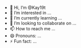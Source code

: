 - 👋 Hi, I’m @Kay19t
- 👀 I’m interested in ...
- 🌱 I’m currently learning ...
- 💞️ I’m looking to collaborate on ...
- 📫 How to reach me ...
- 😄 Pronouns: ...
- ⚡ Fun fact: ...

<!---
Kay19t/Kay19t is a ✨ special ✨ repository because its `README.md` (this file) appears on your GitHub profile.
You can click the Preview link to take a look at your changes.
--->
